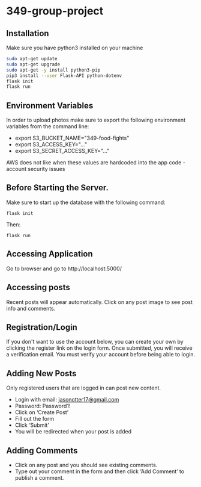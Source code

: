 # 349-group-project

## Installation
Make sure you have python3 installed on your machine

```bash
sudo apt-get update
sudo apt-get upgrade
sudo apt-get -y install python3-pip
pip3 install --user Flask-API python-dotenv
flask init
flask run
```
## Environment Variables
In order to upload photos make sure to export the following environment variables from the command line:
* export S3_BUCKET_NAME="349-food-fights"
* export S3_ACCESS_KEY="..."
* export S3_SECRET_ACCESS_KEY="..."

AWS does not like when these values are hardcoded into the app code - account security issues

## Before Starting the Server.
Make sure to start up the database with the following command:
```
flask init
```
Then:
```
flask run
```

## Accessing Application
Go to browser and go to http://localhost:5000/

## Accessing posts
Recent posts will appear automatically.
Click on any post image to see post info and comments.

## Registration/Login
If you don't want to use the account below, you can create your own by clicking
the register link on the login form. Once submitted, you will receive a verification email.
You must verify your account before being able to login.

## Adding New Posts
Only registered users that are logged in can post new content.
* Login with email: jasonotter17@gmail.com
* Password: Password1!
* Click on ‘Create Post’
* Fill out the form
* Click ‘Submit’
* You will be redirected when your post is added

## Adding Comments
* Click on any post and you should see existing comments.
* Type out your comment in the form and then click ‘Add Comment’ to publish a comment.
